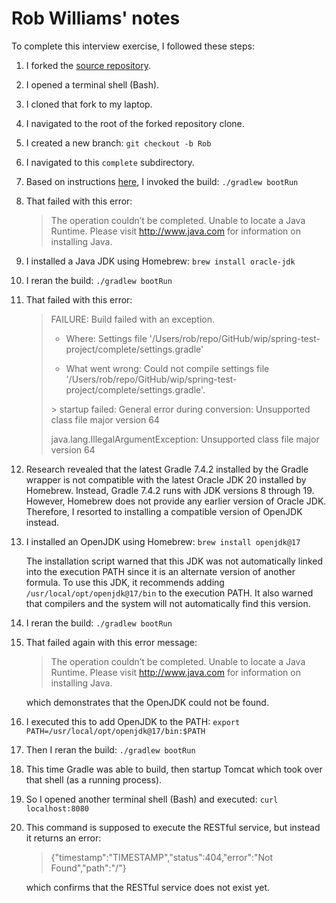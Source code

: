 # Rob Williams' notes
To complete this interview exercise,
I followed these steps:
1. I forked the [source repository](https://github.com/mikee/spring-test-project).
1. I opened a terminal shell (Bash).
1. I cloned that fork to my laptop.
1. I navigated to the root of the forked repository clone.
1. I created a new branch:  `git checkout -b Rob`
1. I navigated to this `complete` subdirectory.
1. Based on instructions [here](https://spring.io/guides/gs/spring-boot/),
   I invoked the build:  `./gradlew bootRun`
1. That failed with this error:

    > The operation couldn’t be completed. Unable to locate a Java Runtime.
    > Please visit http://www.java.com for information on installing Java.

1. I installed a Java JDK using Homebrew:  `brew install oracle-jdk`
1. I reran the build:  `./gradlew bootRun`
1. That failed with this error:

    > FAILURE: Build failed with an exception.
    >
    > * Where:
    > Settings file '/Users/rob/repo/GitHub/wip/spring-test-project/complete/settings.gradle'
    >
    > * What went wrong:
    > Could not compile settings file '/Users/rob/repo/GitHub/wip/spring-test-project/complete/settings.gradle'.
    >
    > \> startup failed:
    >   General error during conversion: Unsupported class file major version 64
    >
    >   java.lang.IllegalArgumentException: Unsupported class file major version 64

1. Research revealed that
   the latest Gradle 7.4.2 installed by the Gradle wrapper
   is not compatible with
   the latest Oracle JDK 20 installed by Homebrew.
   Instead, Gradle 7.4.2 runs with JDK versions 8 through 19.
   However,
   Homebrew does not provide
   any earlier version of Oracle JDK.
   Therefore,
   I resorted to installing
   a compatible version of OpenJDK instead.
1. I installed an OpenJDK using Homebrew:  `brew install openjdk@17`

   The installation script
   warned that this JDK
   was not automatically linked into the execution PATH
   since it is an alternate version of another formula.
   To use this JDK, it recommends adding
   `/usr/local/opt/openjdk@17/bin`
   to the execution PATH.
   It also warned that compilers and the system will not automatically find this version.
1. I reran the build:  `./gradlew bootRun`
1. That failed again with this error message:

    > The operation couldn’t be completed. Unable to locate a Java Runtime.
    > Please visit http://www.java.com for information on installing Java.

   which demonstrates that the OpenJDK could not be found.
1. I executed this to add OpenJDK to the PATH:
    `export PATH=/usr/local/opt/openjdk@17/bin:$PATH`
1. Then I reran the build:  `./gradlew bootRun`
1. This time Gradle was able to build,
   then startup Tomcat
   which took over that shell (as a running process).
1. So I opened another terminal shell (Bash) and executed: `curl localhost:8080`
1. This command is supposed to execute the RESTful service,
   but instead it returns an error:

    > {"timestamp":"TIMESTAMP","status":404,"error":"Not Found","path":"/"}

   which confirms that the RESTful service does not exist yet.

